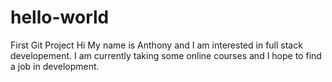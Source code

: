 # hello-world
First Git Project
Hi My name is Anthony and I am interested in full stack developement. I am currently taking some online courses and I hope to find a job in development.
